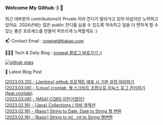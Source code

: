 ### Welcome My Github :) 👋

최근 대부분의 contributions이 Private 이라 잔디가 말라가고 있어 아쉽지만 노력하고 있어요.
2024년에는 많은 public 잔디를 심을 수 있도록 약속하고 일을 더 편하게 할 수 있는 좋은 프로세스를 만들어 퍼뜨리게 노력할게요 :)

📬  Contact Email : ooweat@kakao.com

👨🏻‍💻  Tech & Daily Blog : <a href="https://ooweat.tistory.com">ooweat 블로그 바로가기 :)</a>

[![github stats](https://github-readme-stats.vercel.app/api?username=ooweat&show_icons=true&hide_border=False)](https://ooweat.tistory.com)

🤩 Latest Blog Post

[[2023.03.20] - [Jenkins] github 프로젝트 배포 시 기본 설정 따라하기](https://ooweat.tistory.com/entry/Jenkins-%EA%B8%B0%EB%B3%B8%EC%84%A4%EC%A0%95) <br/>
[[2023.03.06] - [Linux] crontab, 쉘 스크립트 조합으로 리눅스 로그 관리하기 (feat.crontab)](https://ooweat.tistory.com/entry/Linux-crontab-%EC%89%98-%EC%8A%A4%ED%81%AC%EB%A6%BD%ED%8A%B8-%EC%A1%B0%ED%95%A9%EC%9C%BC%EB%A1%9C-%EB%A6%AC%EB%88%85%EC%8A%A4-%EB%A1%9C%EA%B7%B8-%EA%B4%80%EB%A6%AC%ED%95%98%EA%B8%B0-featcrontab) <br/>
[[2023.03.06] - [MSA] CQRS 이런거였어?](https://ooweat.tistory.com/entry/MSA-CQRS-%EC%9D%B4%EB%9F%B0%EA%B1%B0%EC%98%80%EC%96%B4) <br/>
[[2023.02.16] - [Java] Collections / 자바 컬렉션](https://ooweat.tistory.com/entry/Java-Collections-%EC%9E%90%EB%B0%94-%EC%BB%AC%EB%A0%89%EC%85%98) <br/>
[[2023.02.16] - [Basic] String to Date, Date to String 형 변환](https://ooweat.tistory.com/entry/Java-String-to-Date-Date-to-String) <br/>
[[2023.02.16] - [Basic] String to int , int to String 형변환](https://ooweat.tistory.com/entry/Java-java-string-to-int-int-to-string) <br/>
